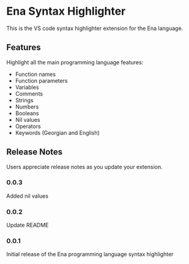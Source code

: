 # Ena Syntax Highlighter

This is the VS code syntax highlighter extension for the Ena language.

## Features

Highlight all the main programming language features:
- Function names
- Function parameters
- Variables
- Comments
- Strings
- Numbers
- Booleans
- Nil values
- Operators
- Keywords (Georgian and English)

## Release Notes

Users appreciate release notes as you update your extension.

### 0.0.3

Added nil values

### 0.0.2

Update README

### 0.0.1

Initial release of the Ena programming language syntax highlighter

